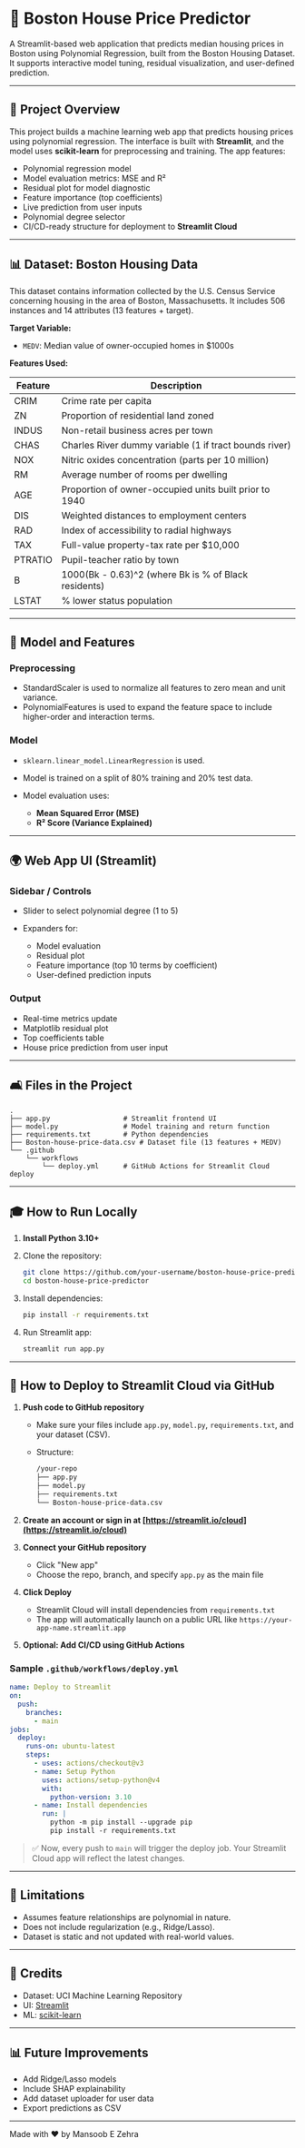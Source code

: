 # 🏡 Boston House Price Predictor

A Streamlit-based web application that predicts median housing prices in Boston using Polynomial Regression, built from the Boston Housing Dataset. It supports interactive model tuning, residual visualization, and user-defined prediction.

---

## 📆 Project Overview

This project builds a machine learning web app that predicts housing prices using polynomial regression. The interface is built with **Streamlit**, and the model uses **scikit-learn** for preprocessing and training. The app features:

* Polynomial regression model
* Model evaluation metrics: MSE and R²
* Residual plot for model diagnostic
* Feature importance (top coefficients)
* Live prediction from user inputs
* Polynomial degree selector
* CI/CD-ready structure for deployment to **Streamlit Cloud**

---

## 📊 Dataset: Boston Housing Data

This dataset contains information collected by the U.S. Census Service concerning housing in the area of Boston, Massachusetts. It includes 506 instances and 14 attributes (13 features + target).

**Target Variable:**

* `MEDV`: Median value of owner-occupied homes in \$1000s

**Features Used:**

| Feature | Description                                            |
| ------- | ------------------------------------------------------ |
| CRIM    | Crime rate per capita                                  |
| ZN      | Proportion of residential land zoned                   |
| INDUS   | Non-retail business acres per town                     |
| CHAS    | Charles River dummy variable (1 if tract bounds river) |
| NOX     | Nitric oxides concentration (parts per 10 million)     |
| RM      | Average number of rooms per dwelling                   |
| AGE     | Proportion of owner-occupied units built prior to 1940 |
| DIS     | Weighted distances to employment centers               |
| RAD     | Index of accessibility to radial highways              |
| TAX     | Full-value property-tax rate per \$10,000              |
| PTRATIO | Pupil-teacher ratio by town                            |
| B       | 1000(Bk - 0.63)^2 (where Bk is % of Black residents)   |
| LSTAT   | % lower status population                              |

---

## 🚀 Model and Features

### Preprocessing

* StandardScaler is used to normalize all features to zero mean and unit variance.
* PolynomialFeatures is used to expand the feature space to include higher-order and interaction terms.

### Model

* `sklearn.linear_model.LinearRegression` is used.
* Model is trained on a split of 80% training and 20% test data.
* Model evaluation uses:

  * **Mean Squared Error (MSE)**
  * **R² Score (Variance Explained)**

---

## 🌍 Web App UI (Streamlit)

### Sidebar / Controls

* Slider to select polynomial degree (1 to 5)
* Expanders for:

  * Model evaluation
  * Residual plot
  * Feature importance (top 10 terms by coefficient)
  * User-defined prediction inputs

### Output

* Real-time metrics update
* Matplotlib residual plot
* Top coefficients table
* House price prediction from user input

---

## 🛋️ Files in the Project

```
.
├── app.py                  # Streamlit frontend UI
├── model.py                # Model training and return function
├── requirements.txt        # Python dependencies
├── Boston-house-price-data.csv # Dataset file (13 features + MEDV)
└── .github
    └── workflows
        └── deploy.yml      # GitHub Actions for Streamlit Cloud deploy
```

---

## 🎓 How to Run Locally

1. **Install Python 3.10+**
2. Clone the repository:

   ```bash
   git clone https://github.com/your-username/boston-house-price-predictor.git
   cd boston-house-price-predictor
   ```
3. Install dependencies:

   ```bash
   pip install -r requirements.txt
   ```
4. Run Streamlit app:

   ```bash
   streamlit run app.py
   ```

---

## 🚀 How to Deploy to Streamlit Cloud via GitHub

1. **Push code to GitHub repository**

   * Make sure your files include `app.py`, `model.py`, `requirements.txt`, and your dataset (CSV).
   * Structure:

     ```bash
     /your-repo
     ├── app.py
     ├── model.py
     ├── requirements.txt
     └── Boston-house-price-data.csv
     ```

2. **Create an account or sign in at [https://streamlit.io/cloud](https://streamlit.io/cloud)**

3. **Connect your GitHub repository**

   * Click "New app"
   * Choose the repo, branch, and specify `app.py` as the main file

4. **Click Deploy**

   * Streamlit Cloud will install dependencies from `requirements.txt`
   * The app will automatically launch on a public URL like `https://your-app-name.streamlit.app`

5. **Optional: Add CI/CD using GitHub Actions**

### Sample `.github/workflows/deploy.yml`

```yaml
name: Deploy to Streamlit
on:
  push:
    branches:
      - main
jobs:
  deploy:
    runs-on: ubuntu-latest
    steps:
      - uses: actions/checkout@v3
      - name: Setup Python
        uses: actions/setup-python@v4
        with:
          python-version: 3.10
      - name: Install dependencies
        run: |
          python -m pip install --upgrade pip
          pip install -r requirements.txt
```

> ✅ Now, every push to `main` will trigger the deploy job. Your Streamlit Cloud app will reflect the latest changes.

---

## 🚫 Limitations

* Assumes feature relationships are polynomial in nature.
* Does not include regularization (e.g., Ridge/Lasso).
* Dataset is static and not updated with real-world values.

---

## 🤝 Credits

* Dataset: UCI Machine Learning Repository
* UI: [Streamlit](https://streamlit.io/)
* ML: [scikit-learn](https://scikit-learn.org/)

---

## 📊 Future Improvements

* Add Ridge/Lasso models
* Include SHAP explainability
* Add dataset uploader for user data
* Export predictions as CSV

---

Made with ❤️ by Mansoob E Zehra

